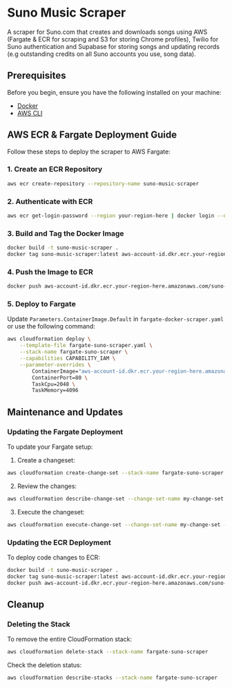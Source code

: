 # Suno Music Scraper
A scraper for Suno.com that creates and downloads songs using AWS (Fargate & ECR for scraping and S3 for storing Chrome profiles), Twilio for Suno authentication and Supabase for storing songs and updating records (e.g outstanding credits on all Suno accounts you use, song data). 

## Prerequisites

Before you begin, ensure you have the following installed on your machine:
- [Docker](https://docs.docker.com/engine/install/)
- [AWS CLI](https://docs.aws.amazon.com/cli/latest/userguide/getting-started-install.html)

## AWS ECR & Fargate Deployment Guide

Follow these steps to deploy the scraper to AWS Fargate:

### 1. Create an ECR Repository

```bash
aws ecr create-repository --repository-name suno-music-scraper
```

### 2. Authenticate with ECR

```bash
aws ecr get-login-password --region your-region-here | docker login --username AWS --password-stdin aws-account-id.dkr.ecr.your-region-here.amazonaws.com
```

### 3. Build and Tag the Docker Image

```bash
docker build -t suno-music-scraper .
docker tag suno-music-scraper:latest aws-account-id.dkr.ecr.your-region-here.amazonaws.com/suno-music-scraper:latest
```

### 4. Push the Image to ECR

```bash
docker push aws-account-id.dkr.ecr.your-region-here.amazonaws.com/suno-music-scraper:latest
```

### 5. Deploy to Fargate

Update `Parameters.ContainerImage.Default` in `fargate-docker-scraper.yaml` or use the following command:

```bash
aws cloudformation deploy \
    --template-file fargate-suno-scraper.yaml \
    --stack-name fargate-suno-scraper \
    --capabilities CAPABILITY_IAM \
    --parameter-overrides \
        ContainerImage="aws-account-id.dkr.ecr.your-region-here.amazonaws.com/suno-music-scraper:latest" \
        ContainerPort=80 \
        TaskCpu=2048 \
        TaskMemory=4096
```

## Maintenance and Updates

### Updating the Fargate Deployment

To update your Fargate setup:

1. Create a changeset:
```bash
aws cloudformation create-change-set --stack-name fargate-suno-scraper --template-body file://fargate-suno-scraper.yaml --change-set-name my-change-set --capabilities CAPABILITY_NAMED_IAM
```

2. Review the changes:
```bash
aws cloudformation describe-change-set --change-set-name my-change-set --stack-name fargate-suno-scraper
```

3. Execute the changeset:
```bash
aws cloudformation execute-change-set --change-set-name my-change-set --stack-name fargate-suno-scraper
```

### Updating the ECR Deployment

To deploy code changes to ECR:

```bash
docker build -t suno-music-scraper .
docker tag suno-music-scraper:latest aws-account-id.dkr.ecr.your-region-here.amazonaws.com/suno-music-scraper:latest
docker push aws-account-id.dkr.ecr.your-region-here.amazonaws.com/suno-music-scraper:latest
```

## Cleanup

### Deleting the Stack

To remove the entire CloudFormation stack:

```bash
aws cloudformation delete-stack --stack-name fargate-suno-scraper
```

Check the deletion status:

```bash
aws cloudformation describe-stacks --stack-name fargate-suno-scraper
```

